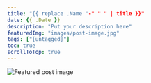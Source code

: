 ```yaml
---
title: "{{ replace .Name "-" " " | title }}"
date: {{ .Date }}
description: "Put your description here"
featuredImg: "images/post-image.jpg"
tags: ["[untagged]"]
toc: true
scrollToTop: true
---
```


![Featured post image](images/post-image.jpg)
